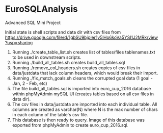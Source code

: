 # EuroSQLAnalysis
Advanced SQL Mini Project

Initial state is shell scripts and data dir with csv files from https://drive.google.com/file/d/1gbSU9bjpler1y5lHo6koVa5YSI1J2MRk/view?usp=sharing

1. Running ./create_table_list.sh creates list of tables/files tablenames.txt to be used in downstream scripts.
2. Running ./build_all_tables.sh creates build_all_tables.sql
3. Running ./remove_col_headers.sh creates copies of csv files in data/justdata that lack column headers, which would break their import.
4. Running ./fix_match_goals.sh cleans the corrupted goal data (1 goal - Jan, 2 - Feb, etc)
5. The file build_all_tables.sql is imported into euro_cup_2016 database within phpMyAdmin mySQL UI (creates tables based on all csv files in data dir).
6. The csv files in data/justdata are imported into each individual table. All columns are created as varchar(N) where N is the max number of chars in each column of the table's csv file.
7. This database is then ready to query.  Image of this database was exported from phpMyAdmin to create euro_cup_2016.sql.  
